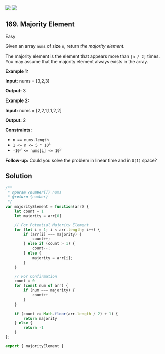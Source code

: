 [![](https://img.shields.io/github/stars/LeetCode-in-JavaScript/LeetCode-in-JavaScript?label=Stars&style=flat-square)](https://github.com/LeetCode-in-JavaScript/LeetCode-in-JavaScript)
[![](https://img.shields.io/github/forks/LeetCode-in-JavaScript/LeetCode-in-JavaScript?label=Fork%20me%20on%20GitHub%20&style=flat-square)](https://github.com/LeetCode-in-JavaScript/LeetCode-in-JavaScript/fork)

## 169\. Majority Element

Easy

Given an array `nums` of size `n`, return _the majority element_.

The majority element is the element that appears more than `⌊n / 2⌋` times. You may assume that the majority element always exists in the array.

**Example 1:**

**Input:** nums = [3,2,3]

**Output:** 3

**Example 2:**

**Input:** nums = [2,2,1,1,1,2,2]

**Output:** 2

**Constraints:**

*   `n == nums.length`
*   <code>1 <= n <= 5 * 10<sup>4</sup></code>
*   <code>-10<sup>9</sup> <= nums[i] <= 10<sup>9</sup></code>

**Follow-up:** Could you solve the problem in linear time and in `O(1)` space?

## Solution

```javascript
/**
 * @param {number[]} nums
 * @return {number}
 */
var majorityElement = function(arr) {
    let count = 1
    let majority = arr[0]

    // For Potential Majority Element
    for (let i = 1; i < arr.length; i++) {
        if (arr[i] === majority) {
            count++;
        } else if (count > 1) {
            count--;
        } else {
            majority = arr[i];
        }
    }

    // For Confirmation
    count = 0
    for (const num of arr) {
        if (num === majority) {
            count++
        }
    }

    if (count >= Math.floor(arr.length / 2) + 1) {
        return majority
    } else {
        return -1
    }
};

export { majorityElement }
```